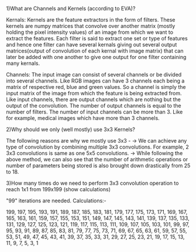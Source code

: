 
1)What are Channels and Kernels (according to EVA)?

Kernals:
Kernels are the feature extractors in the form of filters. These kernels are numpy matrices that convolve over another matrix (mostly holding the pixel intensity values) of an image from which we want to extract the features. Each filter is said to extract one set or type of features and hence one filter can have several kernals giving out several output matrices(output of convolution of each kernal with image matrix) that can later be added with one another to give one output for one filter containing many kernals. 

Channels:
The input image can consist of several channels or be divided into several channels. Like RGB images can have 3 channels each being a matrix of respective red, blue and green values. So a channel is simply the input matrix of the image from which the feature is being extracted from. Like input channels, there are output channels which are nothing but the output of the convolution. The number of output channels is equal to the number of filters. 
The number of input channels can be more than 3. Like for example, medical images which have more than 3 channels.

2)Why should we only (well mostly) use 3x3 Kernels?

The following reasons are why we mostly use 3x3 -
-> We can achieve any type of convolution by combining multiple 3x3 convolutions. For example, 2 3x3 convolutions is same as one 5x5 convolutions. 
-> While following the above method, we can also see that the number of arithmetic operations or number of parameters being stored is also brought down drastically from 25 to 18. 

3)How many times do we need to perform 3x3 convolution operation to reach 1x1 from 199x199 (show calculations)

"99" iterations are needed. Calculations:-


199, 197, 195, 193, 191, 
189, 187, 185, 183, 181, 
179, 177, 175, 173, 171, 
169, 167, 165, 163, 161, 
159, 157, 155, 153, 151, 
149, 147, 145, 143, 141, 
139, 137, 135, 133, 131, 
129, 127, 125, 123, 121, 
119, 117, 115, 113, 111, 
109, 107, 105, 103, 101,
99, 97, 95, 93, 91,
89, 87, 85, 83, 81,
79, 77, 75, 73, 71,
69, 67, 65, 63, 61,
59, 57, 55, 53, 51, 
49, 47, 45, 43, 41,
39, 37, 35, 33, 31,
29, 27, 25, 23, 21,
19, 17, 15, 13, 11,
9, 7, 5, 3, 1
